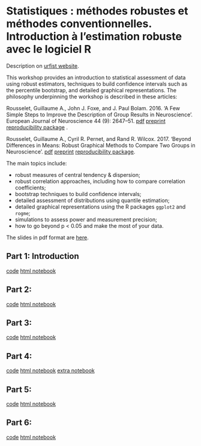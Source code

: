 # Statistiques : méthodes robustes et méthodes conventionnelles. Introduction à l’estimation robuste avec le logiciel R

Description on [urfist website](https://sygefor.reseau-urfist.fr/#/training/7680/8489/b22511377f9a12f2c227ef2628933a3d).

This workshop provides an introduction to statistical assessment of data using robust estimators, techniques to build confidence intervals such as the percentile bootstrap, and detailed graphical representations. The philosophy underpinning the workshop is described in these articles:

Rousselet, Guillaume A., John J. Foxe, and J. Paul Bolam. 2016. ‘A Few Simple Steps to Improve the Description of Group Results in Neuroscience’. European Journal of Neuroscience 44 (9): 2647–51. [pdf](https://doi.org/10.1111/ejn.13400) [preprint]() [reproducibility package]() .

Rousselet, Guillaume A., Cyril R. Pernet, and Rand R. Wilcox. 2017. ‘Beyond Differences in Means: Robust Graphical Methods to Compare Two Groups in Neuroscience’. [pdf]() [preprint](https://doi.org/10.1101/121079) [reproducibility package]().

The main topics include:

- robust measures of central tendency & dispersion;
- robust correlation approaches, including how to compare correlation coefficients;
- bootstrap techniques to build confidence intervals;
- detailed assessment of distributions using quantile estimation;
- detailed graphical representations using the R packages `ggplot2` and `rogme`;
- simulations to assess power and measurement precision;
- how to go beyond p < 0.05 and make the most of your data.

The slides in pdf format are [here]().

## Part 1: Introduction 
[code](bordeaux1.Rmd)
[html notebook](docs/bordeaux1.md)

## Part 2: 
[code](bordeaux2.Rmd)
[html notebook](docs/bordeaux2.md)

## Part 3: 
[code](bordeaux3.Rmd)
[html notebook](docs/bordeaux3.md)

## Part 4: 
[code](bordeaux4.Rmd)
[html notebook](docs/bordeaux4.md)
[extra notebook](docs/bordeaux4_extra.md)

## Part 5: 
[code](bordeaux5.Rmd)
[html notebook](docs/bordeaux5.md)

## Part 6: 
[code](bordeaux6.Rmd)
[html notebook](docs/bordeaux6.md)
